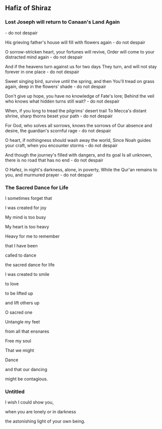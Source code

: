 ## Hafiz of Shiraz
### Lost Joseph will return to Canaan's Land Again
\- do not despair

His grieving father's house will fill with flowers again
\- do not despair

O sorrow-stricken heart, your fortunes will revive,
Order will come to your distracted mind again
\- do not despair

And if the heavens turn against us for two days
They turn, and will not stay forever in one place
\- do not despair

Sweet singing bird, survive until the spring, and then
You'll tread on grass again, deep in the flowers' shade
\- do not despair

Don't give up hope, you have no knowledge of Fate's lore;
Behind the veil who knows what hidden turns still wait?
\- do not despair

When, if you long to tread the pilgrims' desert trail
To Mecca's distant shrine, sharp thorns beset your path
\- do not despair

For God, who solves all sorrows, knows the sorrows of
Our absence and desire, the guardian's scornful rage
\- do not despair

O heart, if nothingness should wash away the world,
Since Noah guides your craft, when you encounter storms
\- do not despair

And though the journey's filled with dangers, and its goal
Is all unknown, there is no road that has no end
\- do not despair

O Hafez, in night's darkness, alone, in poverty, While the Qur'an remains to you, and murmured prayer
\- do not despair



### The Sacred Dance for Life
I sometimes forget that

I was created for joy

My mind is too busy

My heart is too heavy

Heavy for me to remember

that I have been

called to dance

the sacred dance for life



I was created to smile

to love

to be lifted up

and lift others up

O sacred one

Untangle my feet

from all that ensnares

Free my soul

That we might

Dance

and that our dancing

might be contagious.




### Untitled
I wish I could show you,


when you are lonely or in darkness


the astonishing light of your own being.